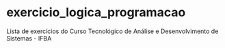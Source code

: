 # exercicio_logica_programacao
Lista de exercícios do Curso Tecnológico de Análise e Desenvolvimento de Sistemas - IFBA
